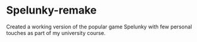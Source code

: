 # Spelunky-remake
Created a working version of the popular game Spelunky with few personal touches as part of my university course.
